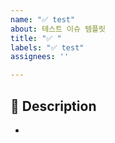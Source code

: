 ```yaml
---
name: "✅ test"
about: 테스트 이슈 템플릿
title: "✅ "
labels: "✅ test"
assignees: ''

---
```


## 📌 Description
- 
